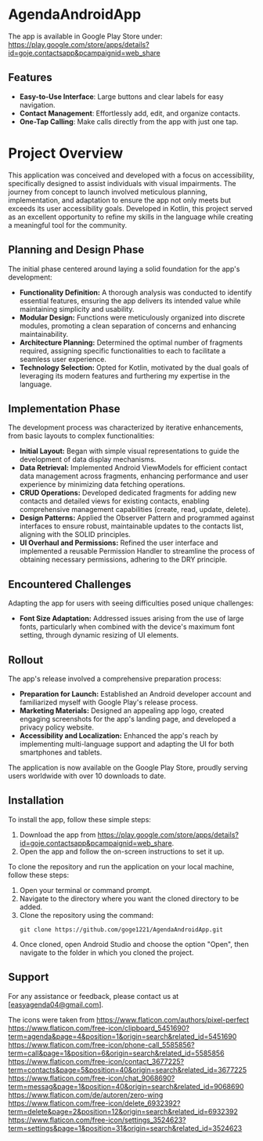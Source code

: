 # AgendaAndroidApp

The app is available in Google Play Store under: https://play.google.com/store/apps/details?id=goje.contactsapp&pcampaignid=web_share

## Features

- **Easy-to-Use Interface**: Large buttons and clear labels for easy navigation.
- **Contact Management**: Effortlessly add, edit, and organize contacts.
- **One-Tap Calling**: Make calls directly from the app with just one tap.

# Project Overview

This application was conceived and developed with a focus on accessibility, specifically designed to assist individuals with visual impairments. The journey from concept to launch involved meticulous planning, implementation, and adaptation to ensure the app not only meets but exceeds its user accessibility goals. Developed in Kotlin, this project served as an excellent opportunity to refine my skills in the language while creating a meaningful tool for the community.

## Planning and Design Phase

The initial phase centered around laying a solid foundation for the app's development:

- **Functionality Definition:** A thorough analysis was conducted to identify essential features, ensuring the app delivers its intended value while maintaining simplicity and usability.
- **Modular Design:** Functions were meticulously organized into discrete modules, promoting a clean separation of concerns and enhancing maintainability.
- **Architecture Planning:** Determined the optimal number of fragments required, assigning specific functionalities to each to facilitate a seamless user experience.
- **Technology Selection:** Opted for Kotlin, motivated by the dual goals of leveraging its modern features and furthering my expertise in the language.

## Implementation Phase

The development process was characterized by iterative enhancements, from basic layouts to complex functionalities:

- **Initial Layout:** Began with simple visual representations to guide the development of data display mechanisms.
- **Data Retrieval:** Implemented Android ViewModels for efficient contact data management across fragments, enhancing performance and user experience by minimizing data fetching operations.
- **CRUD Operations:** Developed dedicated fragments for adding new contacts and detailed views for existing contacts, enabling comprehensive management capabilities (create, read, update, delete).
- **Design Patterns:** Applied the Observer Pattern and programmed against interfaces to ensure robust, maintainable updates to the contacts list, aligning with the SOLID principles.
- **UI Overhaul and Permissions:** Refined the user interface and implemented a reusable Permission Handler to streamline the process of obtaining necessary permissions, adhering to the DRY principle.

## Encountered Challenges

Adapting the app for users with seeing difficulties posed unique challenges:

- **Font Size Adaptation:** Addressed issues arising from the use of large fonts, particularly when combined with the device's maximum font setting, through dynamic resizing of UI elements.

## Rollout

The app's release involved a comprehensive preparation process:

- **Preparation for Launch:** Established an Android developer account and familiarized myself with Google Play's release process.
- **Marketing Materials:** Designed an appealing app logo, created engaging screenshots for the app's landing page, and developed a privacy policy website.
- **Accessibility and Localization:** Enhanced the app's reach by implementing multi-language support and adapting the UI for both smartphones and tablets.

The application is now available on the Google Play Store, proudly serving users worldwide with over 10 downloads to date.


## Installation

To install the app, follow these simple steps:

1. Download the app from https://play.google.com/store/apps/details?id=goje.contactsapp&pcampaignid=web_share.
2. Open the app and follow the on-screen instructions to set it up.

To clone the repository and run the application on your local machine, follow these steps:

1. Open your terminal or command prompt.
2. Navigate to the directory where you want the cloned directory to be added.
3. Clone the repository using the command:
    ```
    git clone https://github.com/goge1221/AgendaAndroidApp.git
    ```
4. Once cloned, open Android Studio and choose the option "Open", then navigate to the folder in which you cloned the project.
   
## Support

For any assistance or feedback, please contact us at [easyagenda04@gmail.com].


The icons were taken from
https://www.flaticon.com/authors/pixel-perfect 
https://www.flaticon.com/free-icon/clipboard_5451690?term=agenda&page=4&position=1&origin=search&related_id=5451690
https://www.flaticon.com/free-icon/phone-call_5585856?term=call&page=1&position=6&origin=search&related_id=5585856
https://www.flaticon.com/free-icon/contact_3677225?term=contacts&page=5&position=40&origin=search&related_id=3677225
https://www.flaticon.com/free-icon/chat_9068690?term=messag&page=1&position=40&origin=search&related_id=9068690
https://www.flaticon.com/de/autoren/zero-wing
https://www.flaticon.com/free-icon/delete_6932392?term=delete&page=2&position=12&origin=search&related_id=6932392
https://www.flaticon.com/free-icon/settings_3524623?term=settings&page=1&position=31&origin=search&related_id=3524623
